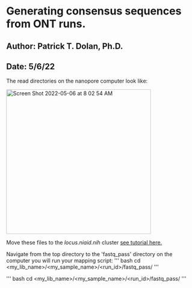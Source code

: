 # Generating consensus sequences from ONT runs. 
## Author: Patrick T. Dolan, Ph.D.
## Date: 5/6/22

The read directories on the nanopore computer look like: 

<img width="384" alt="Screen Shot 2022-05-06 at 8 02 54 AM" src="https://user-images.githubusercontent.com/10180619/167127791-f40fb881-e4d2-400a-988b-8ee3a133f1df.png">

Move these files to the _locus.niaid.nih_ cluster [see tutorial here.](https://github.com/QVEU/QVEU_Code/blob/main/Tutorials/locus_tutorial.md#3-transferring-files-to-the-cluster-with-rsync)

Navigate from the top directory to the 'fastq_pass' directory on the computer you will run your mapping script:
''' bash
cd <my_lib_name>/<my_sample_name>/<run_id>/fastq_pass/
'''


''' bash
cd <my_lib_name>/<my_sample_name>/<run_id>/fastq_pass/
'''

